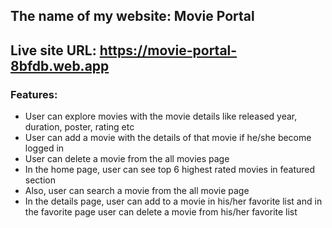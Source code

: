 ## The name of my website: Movie Portal

## Live site URL: https://movie-portal-8bfdb.web.app

### Features: 

- User can explore movies with the movie details like released year, duration, poster, rating etc
- User can add a movie with the details of that movie if he/she become logged in
- User can delete a movie from the all movies page
- In the home page, user can see top 6 highest rated movies in featured section
- Also, user can search a movie from the all movie page
- In the details page, user can add to a movie in his/her favorite list and in the favorite page user can delete a movie from his/her favorite list
